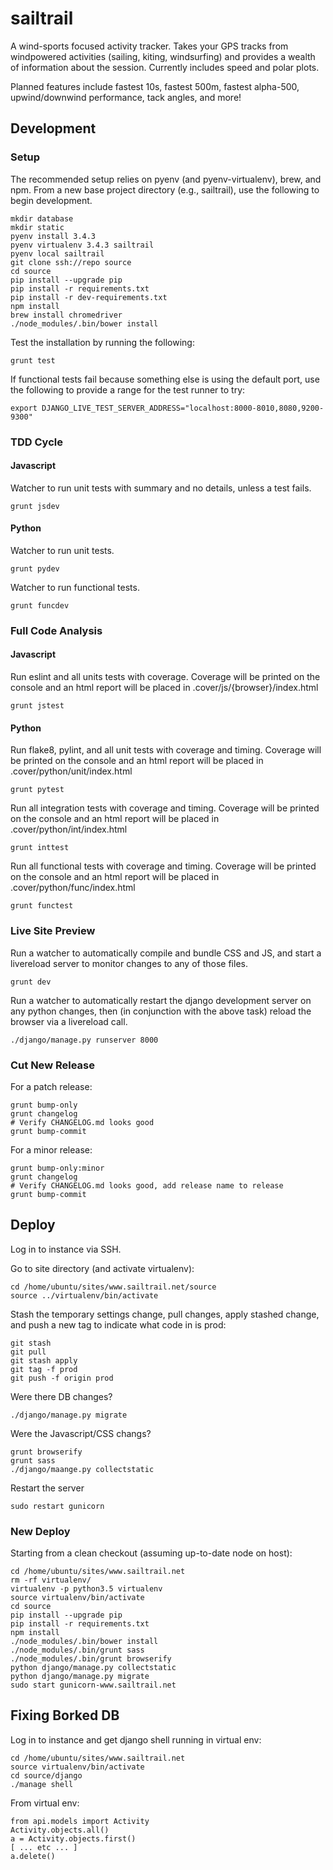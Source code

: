 # sailtrail

A wind-sports focused activity tracker. Takes your GPS tracks from windpowered
activities (sailing, kiting, windsurfing) and provides a wealth of information
about the session.  Currently includes speed and polar plots.

Planned features include fastest 10s, fastest 500m, fastest alpha-500, upwind/downwind performance, tack angles, and more!

## Development

### Setup

The recommended setup relies on pyenv (and pyenv-virtualenv), brew, and npm.  From a new base
project directory (e.g., sailtrail), use the following to begin development.

    mkdir database
    mkdir static
    pyenv install 3.4.3
    pyenv virtualenv 3.4.3 sailtrail
    pyenv local sailtrail
    git clone ssh://repo source
    cd source
    pip install --upgrade pip
    pip install -r requirements.txt
    pip install -r dev-requirements.txt
    npm install
    brew install chromedriver
    ./node_modules/.bin/bower install

Test the installation by running the following:

    grunt test

If functional tests fail because something else is using the default port, use the following to
provide a range for the test runner to try:

    export DJANGO_LIVE_TEST_SERVER_ADDRESS="localhost:8000-8010,8080,9200-9300"

### TDD Cycle

#### Javascript

Watcher to run unit tests with summary and no details, unless a test fails.

    grunt jsdev

#### Python

Watcher to run unit tests.

    grunt pydev

Watcher to run functional tests.

    grunt funcdev

### Full Code Analysis

#### Javascript

Run eslint and all units tests with coverage. Coverage will be printed
on the console and an html report will be placed in .cover/js/{browser}/index.html

    grunt jstest

#### Python

Run flake8, pylint, and all unit tests with coverage and timing. Coverage will be printed
on the console and an html report will be placed in .cover/python/unit/index.html

    grunt pytest

Run all integration tests with coverage and timing. Coverage will be printed
on the console and an html report will be placed in .cover/python/int/index.html

    grunt inttest

Run all functional tests with coverage and timing. Coverage will be printed
on the console and an html report will be placed in .cover/python/func/index.html

    grunt functest

### Live Site Preview

Run a watcher to automatically compile and bundle CSS and JS, and start a
livereload server to monitor changes to any of those files.


    grunt dev

Run a watcher to automatically restart the django development server on
any python changes, then (in conjunction with the above task) reload the
browser via a livereload call.

    ./django/manage.py runserver 8000

### Cut New Release

For a patch release:

    grunt bump-only
    grunt changelog
    # Verify CHANGELOG.md looks good
    grunt bump-commit

For a minor release:

    grunt bump-only:minor
    grunt changelog
    # Verify CHANGELOG.md looks good, add release name to release
    grunt bump-commit

## Deploy

Log in to instance via SSH.

Go to site directory (and activate virtualenv):

    cd /home/ubuntu/sites/www.sailtrail.net/source
    source ../virtualenv/bin/activate

Stash the temporary settings change, pull changes, apply stashed change,
and push a new tag to indicate what code in is prod:

    git stash
    git pull
    git stash apply
    git tag -f prod
    git push -f origin prod

Were there DB changes?

    ./django/manage.py migrate

Were the Javascript/CSS changs?

    grunt browserify
    grunt sass
    ./django/maange.py collectstatic

Restart the server

    sudo restart gunicorn

### New Deploy

Starting from a clean checkout (assuming up-to-date node on host):

    cd /home/ubuntu/sites/www.sailtrail.net
    rm -rf virtualenv/
    virtualenv -p python3.5 virtualenv
    source virtualenv/bin/activate
    cd source
    pip install --upgrade pip
    pip install -r requirements.txt
    npm install
    ./node_modules/.bin/bower install
    ./node_modules/.bin/grunt sass
    ./node_modules/.bin/grunt browserify
    python django/manage.py collectstatic
    python django/manage.py migrate
    sudo start gunicorn-www.sailtrail.net

## Fixing Borked DB

Log in to instance and get django shell running in virtual env:

    cd /home/ubuntu/sites/www.sailtrail.net
    source virtualenv/bin/activate
    cd source/django
    ./manage shell

From virtual env:

    from api.models import Activity
    Activity.objects.all()
    a = Activity.objects.first()
    [ ... etc ... ]
    a.delete()
